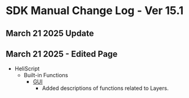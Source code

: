 # SDK Manual Change Log - Ver 15.1

## March 21 2025 Update

## March 21 2025 - Edited Page

- HeliScript
    - Built-in Functions
        - [GUI]()
            - Added descriptions of functions related to Layers.
